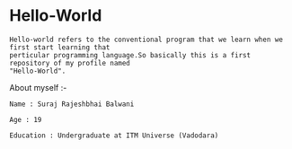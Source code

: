 # Hello-World
    Hello-world refers to the conventional program that we learn when we first start learning that 
    perticular programming language.So basically this is a first repository of my profile named 
    "Hello-World".
 
About myself :- 
 
    Name : Suraj Rajeshbhai Balwani
    
    Age : 19
    
    Education : Undergraduate at ITM Universe (Vadodara)
    
    
 
 
